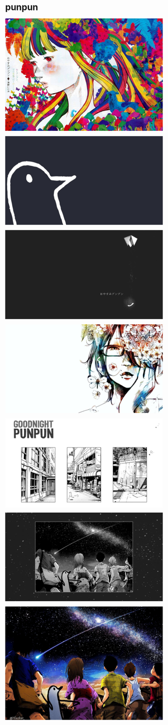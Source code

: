 # punpun

<a href="aiko.jpg"><img alt="aiko" src="aiko.jpg"></a>

<a href="punpun.jpg"><img alt="punpun" src="punpun.jpg"></a>

<a href="959329.png"><img alt="959329" src="959329.png"></a>

<a href="sachi.jpg"><img alt="sachi" src="sachi.jpg"></a>

<a href="b-554.jpg"><img alt="b-554" src="b-554.jpg"></a>

<a href="b-465.jpg"><img alt="b-465" src="b-465.jpg"></a>

<a href="colored.jpg"><img alt="colored" src="colored.jpg"></a>

